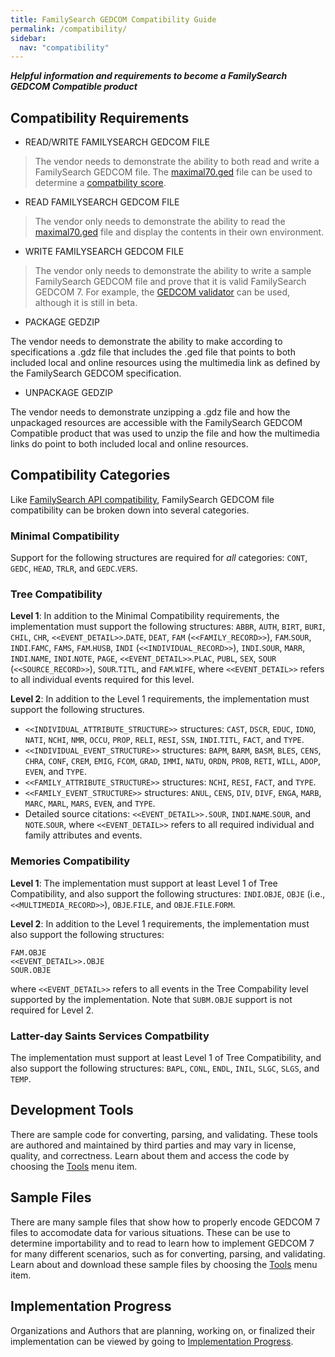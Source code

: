 ```yaml
---
title: FamilySearch GEDCOM Compatibility Guide
permalink: /compatibility/
sidebar:
  nav: "compatibility"
---
```

***Helpful information and requirements to become a FamilySearch GEDCOM Compatible product***


## Compatibility Requirements

* READ/WRITE FAMILYSEARCH GEDCOM FILE
> The vendor needs to demonstrate the ability to both read and write a FamilySearch GEDCOM file.  The [maximal70.ged](..\testfiles\gedcom70\maximal70.ged) file can be used to determine a [compatbility score](https://magikeygedcomconverter.azurewebsites.net/Compatability).

* READ FAMILYSEARCH GEDCOM FILE
> The vendor only needs to demonstrate the ability to read the [maximal70.ged](..\testfiles\gedcom70\maximal70.ged) file and display the contents in their own environment.


* WRITE FAMILYSEARCH GEDCOM FILE
> The vendor only needs to demonstrate the ability to write a sample FamilySearch GEDCOM file and prove that it is valid FamilySearch GEDCOM 7. For example, the [GEDCOM validator](http://ged-inline.elasticbeanstalk.com/) can be used, although it is still in beta.
>
* PACKAGE GEDZIP
>
The vendor needs to demonstrate the ability to make according to specifications a .gdz file that includes the .ged file that points to both included local and online resources using the multimedia link as defined by the FamilySearch GEDCOM specification.
>
* UNPACKAGE GEDZIP
>
The vendor needs to demonstrate unzipping a .gdz file and how the unpackaged resources are accessible with the FamilySearch GEDCOM Compatible product that was used to unzip the file and how the multimedia links do point to both included local and online resources.

## Compatibility Categories

Like [FamilySearch API compatibility](https://www.familysearch.org/developers/docs/certification), FamilySearch GEDCOM file compatibility can be broken down into several categories.

### Minimal Compatibility

Support for the following structures are required for *all* categories: `CONT`, `GEDC`, `HEAD`, `TRLR`, and `GEDC`.`VERS`.

### Tree Compatibility

**Level 1**: In addition to the Minimal Compatibility requirements, the implementation must support the following structures: `ABBR`, `AUTH`, `BIRT`, `BURI`, `CHIL`, `CHR`, `<<EVENT_DETAIL>>`.`DATE`, `DEAT`, `FAM` (`<<FAMILY_RECORD>>`), `FAM`.`SOUR`, `INDI`.`FAMC`, `FAMS`, `FAM`.`HUSB`, `INDI` (`<<INDIVIDUAL_RECORD>>`), `INDI`.`SOUR`, `MARR`, `INDI`.`NAME`, `INDI`.`NOTE`, `PAGE`, `<<EVENT_DETAIL>>`.`PLAC`, `PUBL`, `SEX`, `SOUR` (`<<SOURCE_RECORD>>`), `SOUR`.`TITL`, and `FAM`.`WIFE`, where `<<EVENT_DETAIL>>` refers to all individual events required for this level.

**Level 2**: In addition to the Level 1 requirements, the implementation must support the following structures.

* `<<INDIVIDUAL_ATTRIBUTE_STRUCTURE>>` structures: `CAST`, `DSCR`, `EDUC`, `IDNO`, `NATI`, `NCHI`, `NMR`, `OCCU`, `PROP`, `RELI`, `RESI`, `SSN`, `INDI`.`TITL`, `FACT`, and `TYPE`.
* `<<INDIVIDUAL_EVENT_STRUCTURE>>` structures: `BAPM`, `BARM`, `BASM`, `BLES`, `CENS`, `CHRA`, `CONF`, `CREM`, `EMIG`, `FCOM`, `GRAD`, `IMMI`, `NATU`, `ORDN`, `PROB`, `RETI`, `WILL`, `ADOP`, `EVEN`, and `TYPE`.
* `<<FAMILY_ATTRIBUTE_STRUCTURE>>` structures: `NCHI`, `RESI`, `FACT`, and `TYPE`.
* `<<FAMILY_EVENT_STRUCTURE>>` structures: `ANUL`, `CENS`, `DIV`, `DIVF`, `ENGA`, `MARB`, `MARC`, `MARL`, `MARS`, `EVEN`, and `TYPE`.
* Detailed source citations: `<<EVENT_DETAIL>>.SOUR`, `INDI`.`NAME`.`SOUR`, and `NOTE`.`SOUR`, where `<<EVENT_DETAIL>>` refers to all required individual and family attributes and events.

### Memories Compatibility

**Level 1**: The implementation must support at least Level 1 of Tree Compatibility, and also support the following structures: `INDI`.`OBJE`, `OBJE` (i.e., `<<MULTIMEDIA_RECORD>>`), `OBJE`.`FILE`, and `OBJE`.`FILE`.`FORM`.

**Level 2**: In addition to the Level 1 requirements, the implementation must also support the following structures:
```
FAM.OBJE
<<EVENT_DETAIL>>.OBJE
SOUR.OBJE
```
where `<<EVENT_DETAIL>>` refers to all events in the Tree Compability level supported by the implementation.
Note that `SUBM.OBJE` support is not required for Level 2.

### Latter-day Saints Services Compatbility

The implementation must support at least Level 1 of Tree Compatibility, and also support the following structures:
`BAPL`, `CONL`, `ENDL`, `INIL`, `SLGC`, `SLGS`, and `TEMP`.

## Development Tools
There are sample code for converting, parsing, and validating. These tools are authored and maintained by third parties and may vary in license, quality, and correctness. Learn about them and access the code by choosing the [Tools](/tools/) menu item.

## Sample Files
There are many sample files that show how to properly encode GEDCOM 7 files to accomodate data for various situations. These can be use to determine importability and to read to learn how to implement GEDCOM 7 for many different scenarios, such as for converting, parsing, and validating. Learn about and download these sample files by choosing the [Tools](/tools/) menu item.

## Implementation Progress
Organizations and Authors that are planning, working on, or finalized their implementation can be viewed by going to [Implementation Progress](https://www.familysearch.org/en/GEDCOM/implementation-progress).

